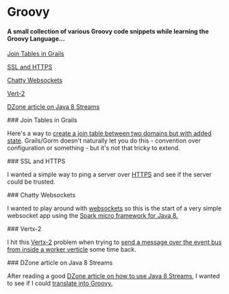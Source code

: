 # Groovy

#### A small collection of various Groovy code snippets while learning the Groovy Language...
[Join Tables in Grails](#JoinTable)  

[SSL and HTTPS](#HTTPS)

[Chatty Websockets](#websockets)

[Vert-2](#Vertx)

[DZone article on Java 8 Streams](#DZone.article.on.Java.8.Streams)



<a name="JoinTable"/>
### Join Tables in Grails  

Here's a way to [create a join table between two domains but with added state](has.many.join.table.name).
Grails/Gorm doesn't naturally let you do this - convention over configuration or something - but it's not
that tricky to extend.



<a name="HTTPS"/>
### SSL and HTTPS 

I wanted a simple way to ping a server over [HTTPS](SSLChecker) and see if the server could be trusted.


<a name="websockets"/>
### Chatty Websockets 

I wanted to play around with [websockets](chatty)  so this is the start of a very simple websocket app using the [Spark micro framework for Java 8.](http://sparkjava.com/)


<a name="Vertx"/>
### Vertx-2

I hit this [Vertx-2](http://vertx.io/vertx2/docs.html) problem when trying to [send a message over the event bus from
inside a worker verticle](using.actor.inside.vertx2.worker.verticle) some time back.


<a name="DZone.article.on.Java.8.Streams"/>
### DZone article on Java 8 Streams

After reading a good [DZone article on how to use Java 8 Streams](https://dzone.com/articles/a-java-8-streams-cookbook?edition=268944&utm_source=Daily%20Digest&utm_medium=email&utm_campaign=dd%202017-02-14), I wanted to see if I could [translate into Groovy.](Java.8.streams.DZone.article)
